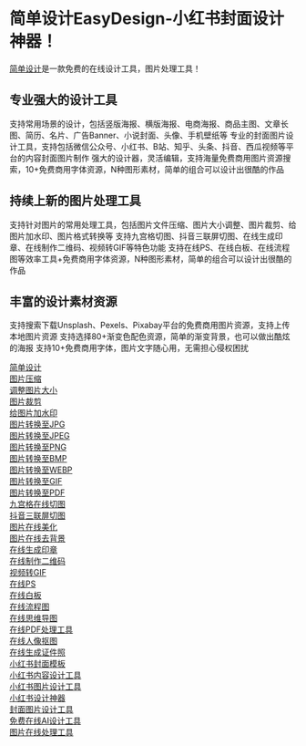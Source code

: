 # 简单设计EasyDesign-小红书封面设计神器！
[简单设计](https://jiandan.link)是一款免费的在线设计工具，图片处理工具！

## 专业强大的设计工具
支持常用场景的设计，包括竖版海报、横版海报、电商海报、商品主图、文章长图、简历、名片、广告Banner、小说封面、头像、手机壁纸等
专业的封面图片设计工具，支持包括微信公众号、小红书、B站、知乎、头条、抖音、西瓜视频等平台的内容封面图片制作
强大的设计器，灵活编辑，支持海量免费商用图片资源搜索，10+免费商用字体资源，N种图形素材，简单的组合可以设计出很酷的作品


## 持续上新的图片处理工具
支持针对图片的常用处理工具，包括图片文件压缩、图片大小调整、图片裁剪、给图片加水印、图片格式转换等
支持九宫格切图、抖音三联屏切图、在线生成印章、在线制作二维码、视频转GIF等特色功能
支持在线PS、在线白板、在线流程图等效率工具+免费商用字体资源，N种图形素材，简单的组合可以设计出很酷的作品

## 丰富的设计素材资源
支持搜索下载Unsplash、Pexels、Pixabay平台的免费商用图片资源，支持上传本地图片资源
支持选择80+渐变色配色资源，简单的渐变背景，也可以做出酷炫的海报
支持10+免费商用字体，图片文字随心用，无需担心侵权困扰


<a href="https://jiandan.link" target="_blank">简单设计</a></br>
<a href="https://jiandan.link/app/image-tools/common-tools/compress-image" target="_blank">图片压缩</a></br>
<a href="https://jiandan.link/app/image-tools/common-tools/resize-image" target="_blank">调整图片大小</a></br>
<a href="https://jiandan.link/app/image-tools/common-tools/crop-image" target="_blank">图片裁剪</a></br>
<a href="https://jiandan.link/app/image-tools/common-tools/add-watermark" target="_blank">给图片加水印</a></br>
<a href="https://jiandan.link/app/image-tools/format-conversion/jpg" target="_blank">图片转换至JPG</a></br>
<a href="https://jiandan.link/app/image-tools/format-conversion/jpeg" target="_blank">图片转换至JPEG</a></br>
<a href="https://jiandan.link/app/image-tools/format-conversion/png" target="_blank">图片转换至PNG</a></br>
<a href="https://jiandan.link/app/image-tools/format-conversion/bmp" target="_blank">图片转换至BMP</a></br>
<a href="https://jiandan.link/app/image-tools/format-conversion/webp" target="_blank">图片转换至WEBP</a></br>
<a href="https://jiandan.link/app/image-tools/format-conversion/gif" target="_blank">图片转换至GIF</a></br>
<a href="https://jiandan.link/app/image-tools/format-conversion/pdf" target="_blank">图片转换至PDF</a></br>
<a href="https://jiandan.link/app/image-tools/editing-tools/nine-grid-cut" target="_blank">九宫格在线切图</a></br>
<a href="https://jiandan.link/app/image-tools/editing-tools/tiktok-three-grid-cut" target="_blank">抖音三联屏切图</a></br>
<a href="https://jiandan.link/app/image-tools/editing-tools/photo-enhance" target="_blank">图片在线美化</a></br>
<a href="https://jiandan.link/app/image-tools/editing-tools/remove-background" target="_blank">图片在线去背景</a></br>
<a href="https://jiandan.link/app/image-tools/special-features/stamp-generator" target="_blank">在线生成印章</a></br>
<a href="https://jiandan.link/app/image-tools/special-features/qr-code-generator" target="_blank">在线制作二维码</a></br>
<a href="https://jiandan.link/app/image-tools/special-features/video-to-gif" target="_blank">视频转GIF</a></br>
<a href="https://jiandan.link/app/image-tools/efficiency-tools/online-ps" target="_blank">在线PS</a></br>
<a href="https://jiandan.link/app/image-tools/efficiency-tools/excalidraw" target="_blank">在线白板</a></br>
<a href="https://jiandan.link/app/image-tools/efficiency-tools/diagrams" target="_blank">在线流程图</a></br>
<a href="https://jiandan.link/app/image-tools/efficiency-tools/simple-mind-map" target="_blank">在线思维导图</a></br>
<a href="https://jiandan.link/app/image-tools/efficiency-tools/stirlingpdf" target="_blank">在线PDF处理工具</a></br>
<a href="https://jiandan.link/app/image-tools/efficiency-tools/image-clear-bg" target="_blank">在线人像抠图</a></br>
<a href="https://jiandan.link/app/image-tools/efficiency-tools/image-card" target="_blank">在线生成证件照</a></br>
<a href="https://jiandan.link/template" target="_blank">小红书封面模板</a></br>
<a href="https://jiandan.link" target="_blank">小红书内容设计工具</a></br>
<a href="https://jiandan.link" target="_blank">小红书图片设计工具</a></br>
<a href="https://jiandan.link/template" target="_blank">小红书设计神器</a></br>
<a href="https://jiandan.link/template" target="_blank">封面图片设计工具</a></br>
<a href="https://jiandan.link" target="_blank">免费在线AI设计工具</a></br>
<a href="https://jiandan.link/imgtool" target="_blank">图片在线处理工具</a></br>
